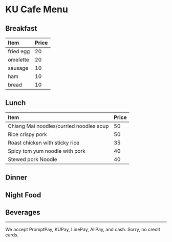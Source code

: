 # KU Cafe Menu


## Breakfast


| Item                     | Price    |
|:-------------------------|----------|
| fried egg                | 20       |
| omelette                 | 20       |
| sausage                  | 10       |
| ham                      | 10       |
| bread                    | 10       |

## Lunch 
| Item                 | Price |
|:-------------------------|----------|
| Chiang Mai noodles/curried noodles soup | 50|
| Rice crispy pork | 50 |
| Roast chicken with sticky rice| 35       |
| Spicy tom yum noodle with pork| 40       |
| Stewed pork Noodle       | 40    |

## Dinner


## Night Food


## Beverages



---

We accept PromptPay, KUPay, LinePay, AliPay, and cash. Sorry, no credit cards.
